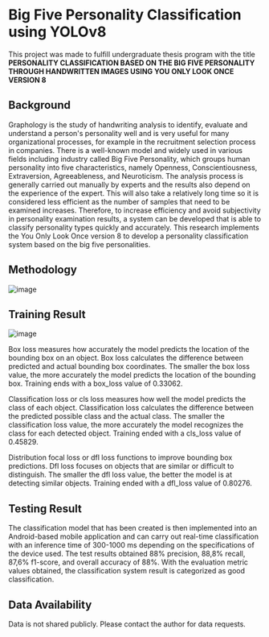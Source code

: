 # Big Five Personality Classification using YOLOv8

This project was made to fulfill undergraduate thesis program with the title **PERSONALITY CLASSIFICATION BASED ON THE BIG FIVE PERSONALITY THROUGH HANDWRITTEN IMAGES USING YOU ONLY LOOK ONCE VERSION 8**

## Background
Graphology is the study of handwriting analysis to identify, evaluate and understand a person's personality well and is very useful for many organizational processes, for example in the recruitment selection process in companies. There is a well-known model and widely used in various fields including industry called Big Five Personality, which groups human personality into five characteristics, namely Openness, Conscientiousness, Extraversion, Agreeableness, and Neuroticism. The analysis process is generally carried out manually by experts and the results also depend on the experience of the expert. This will also take a relatively long time so it is considered less efficient as the number of samples that need to be examined increases. Therefore, to increase efficiency and avoid subjectivity in personality examination results, a system can be developed that is able to classify personality types quickly and accurately. This research implements the You Only Look Once version 8 to develop a personality classification system based on the big five personalities.

## Methodology
![image](https://github.com/user-attachments/assets/ff6bd32d-721b-407a-9fa4-8a4aa8bef5c1)

## Training Result
![image](https://github.com/user-attachments/assets/eb069428-849d-4cf2-91a4-ef83c1c20f4e)

Box loss measures how accurately the model predicts the location of the bounding box on an object. Box loss calculates the difference between predicted and actual bounding box coordinates. The smaller the box loss value, the more accurately the model predicts the location of the bounding box. Training ends with a box_loss value of 0.33062. 

Classification loss or cls loss measures how well the model predicts the class of each object. Classification loss calculates the difference between the predicted possible class and the actual class. The smaller the classification loss value, the more accurately the model recognizes the class for each detected object. Training ended with a cls_loss value of 0.45829. 

Distribution focal loss or dfl loss functions to improve bounding box predictions. Dfl loss focuses on objects that are similar or difficult to distinguish. The smaller the dfl loss value, the better the model is at detecting similar objects. Training ended with a dfl_loss value of 0.80276.

## Testing Result
The classification model that has been created is then implemented into an Android-based mobile application and can carry out real-time classification with an inference time of 300-1000 ms depending on the specifications of the device used. The test results obtained 88% precision, 88,8% recall, 87,6%  f1-score, and overall accuracy of 88%. With the evaluation metric values obtained, the classification system result is categorized as good classification.

## Data Availability
Data is not shared publicly. Please contact the author for data requests.
